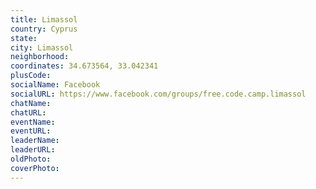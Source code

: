 ```yaml
---
title: Limassol
country: Cyprus
state: 
city: Limassol
neighborhood: 
coordinates: 34.673564, 33.042341
plusCode:
socialName: Facebook
socialURL: https://www.facebook.com/groups/free.code.camp.limassol
chatName:
chatURL:
eventName:
eventURL:
leaderName:
leaderURL:
oldPhoto: 
coverPhoto:
---
```

